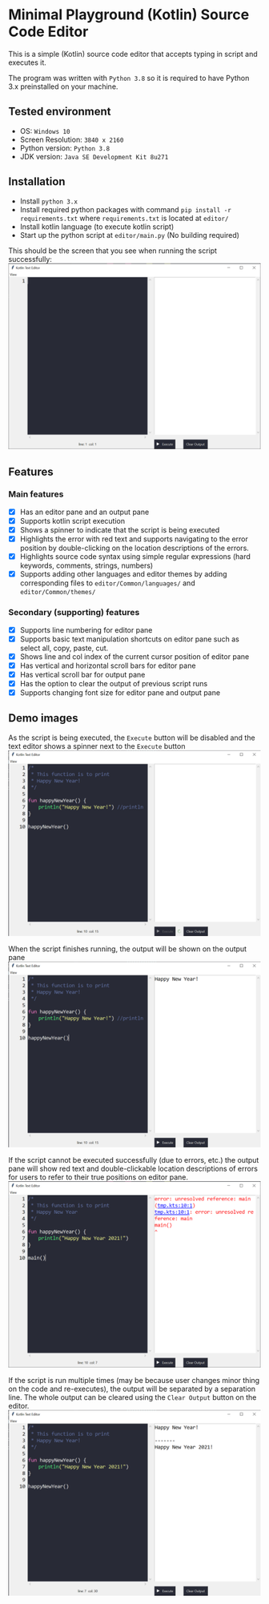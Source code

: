 # Minimal Playground (Kotlin) Source Code Editor
This is a simple (Kotlin) source code editor that accepts typing in script and executes it.

The program was written with `Python 3.8` so it is required to have Python 3.x preinstalled on your machine.

## Tested environment
- OS: `Windows 10`
- Screen Resolution: `3840 x 2160`
- Python version: `Python 3.8`
- JDK version: `Java SE Development Kit 8u271`

## Installation
- Install `python 3.x`
- Install required python packages with command `pip install -r requirements.txt` where `requirements.txt` is located at `editor/`
- Install kotlin language (to execute kotlin script)
- Start up the python script at `editor/main.py` (No building required)

This should be the screen that you see when running the script successfully:
![Starting Screen](demo-images/start.png)

## Features
### Main features
- [x] Has an editor pane and an output pane
- [x] Supports kotlin script execution
- [x] Shows a spinner to indicate that the script is being executed
- [x] Highlights the error with red text and supports navigating to the error position by double-clicking on the location descriptions of the errors.
- [x] Highlights source code syntax using simple regular expressions (hard keywords, comments, strings, numbers)
- [x] Supports adding other languages and editor themes by adding corresponding files to `editor/Common/languages/` and `editor/Common/themes/`

### Secondary (supporting) features
- [x] Supports line numbering for editor pane
- [x] Supports basic text manipulation shortcuts on editor pane such as select all, copy, paste, cut.
- [x] Shows line and col index of the current cursor position of editor pane
- [x] Has vertical and horizontal scroll bars for editor pane
- [x] Has vertical scroll bar for output pane
- [x] Has the option to clear the output of previous script runs
- [x] Supports changing font size for editor pane and output pane

## Demo images
As the script is being executed, the `Execute` button will be disabled and the text editor shows a spinner next to the `Execute` button
![Script processing](demo-images/script-processing.png)

When the script finishes running, the output will be shown on the output pane
![Script done](demo-images/script-done.png)

If the script cannot be executed successfully (due to errors, etc.) the output pane will show red text and double-clickable location descriptions of errors for users to refer to their true positions on editor pane.
![Script error](demo-images/script-error.png)

If the script is run multiple times (may be because user changes minor thing on the code and re-executes), the output will be separated by a separation line. The whole output can be cleared using the `Clear Output` button on the editor.
![Shows outputs of previous runs](demo-images/multiple-times.png)